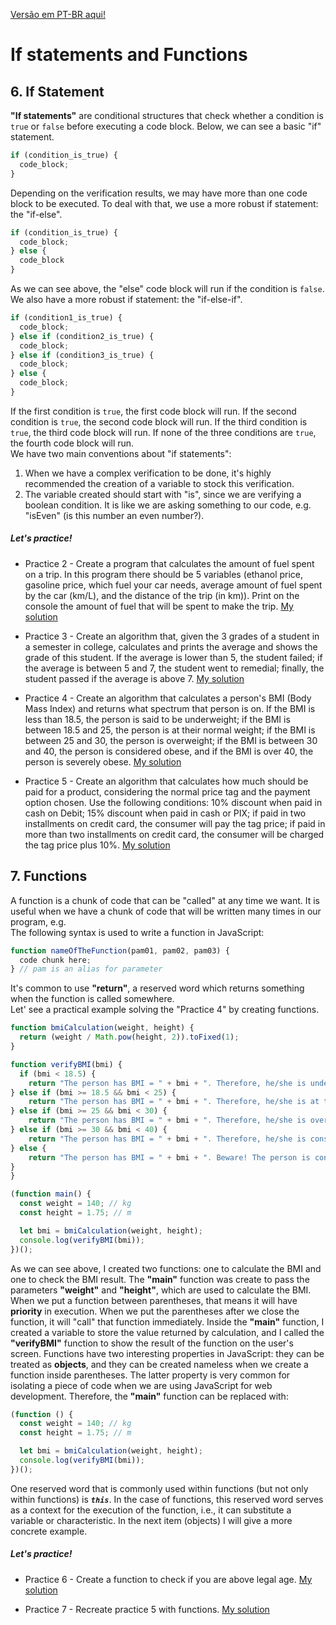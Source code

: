 [Versão em PT-BR aqui!](/pt-br/js/textos/02-EstruturaCondicionalEFuncoes.md)  

# If statements and Functions  

## 6. If Statement  
**"If statements"** are conditional structures that check whether a condition is `true` or `false` before executing a code block. Below, we can see a basic "if" statement.  

```javascript
if (condition_is_true) {
  code_block;
}
```  

Depending on the verification results, we may have more than one code block to be executed. To deal with that, we use a more robust if statement: the "if-else".  

```javascript
if (condition_is_true) {
  code_block;
} else {
  code_block
}
```  

As we can see above, the "else" code block will run if the condition is `false`.  
We also have a more robust if statement: the "if-else-if".  

```javascript
if (condition1_is_true) {
  code_block;
} else if (condition2_is_true) {
  code_block;
} else if (condition3_is_true) {
  code_block;
} else {
  code_block;
}
```  

If the first condition is `true`, the first code block will run. If the second condition is `true`, the second code block will run. If the third condition is `true`, the third code block will run. If none of the three conditions are `true`, the fourth code block will run.  
We have two main conventions about "if statements":  

 1. When we have a complex verification to be done, it's highly recommended the creation of a variable to stock this verification.
 2. The variable created should start with "is", since we are verifying a boolean condition. It is like we are asking something to our code, e.g. "isEven" (is this number an even number?).  

##### **Let's practice!**

 - Practice 2 - Create a program that calculates the amount of fuel spent on a trip. In this program there should be 5 variables (ethanol price, gasoline price, which fuel your car needs, average amount of fuel spent by the car (km/L), and the distance of the trip (in km)). Print on the console the amount of fuel that will be spent to make the trip. [My solution](/en/js/practicing/03-p02.js)  

 - Practice 3 - Create an algorithm that, given the 3 grades of a student in a semester in college, calculates and prints the average and shows the grade of this student. If the average is lower than 5, the student failed; if the average is between 5 and 7, the student went to remedial; finally, the student passed if the average is above 7. [My solution](/en/js/practicing/04-p03.js)  

 - Practice 4 - Create an algorithm that calculates a person's BMI (Body Mass Index) and returns what spectrum that person is on. If the BMI is less than 18.5, the person is said to be underweight; if the BMI is between 18.5 and 25, the person is at their normal weight; if the BMI is between 25 and 30, the person is overweight; if the BMI is between 30 and 40, the person is considered obese, and if the BMI is over 40, the person is severely obese. [My solution](/en/js/practicing/05-p04.js)  

 - Practice 5 - Create an algorithm that calculates how much should be paid for a product, considering the normal price tag and the payment option chosen. Use the following conditions: 10% discount when paid in cash on Debit; 15% discount when paid in cash or PIX; if paid in two installments on credit card, the consumer will pay the tag price; if paid in more than two installments on credit card, the consumer will be charged the tag price plus 10%. [My solution](/en/js/practicing/06-p05.js)  

## 7. Functions  
A function is a chunk of code that can be "called" at any time we want. It is useful when we have a chunk of code that will be written many times in our program, e.g.  
The following syntax is used to write a function in JavaScript:  

```javascript
function nameOfTheFunction(pam01, pam02, pam03) {
  code chunk here;
} // pam is an alias for parameter
```  

It's common to use **"return"**, a reserved word which returns something when the function is called somewhere.  
Let' see a practical example solving the "Practice 4" by creating functions.  

```javascript
function bmiCalculation(weight, height) {
  return (weight / Math.pow(height, 2)).toFixed(1);
}

function verifyBMI(bmi) {
  if (bmi < 18.5) {
    return "The person has BMI = " + bmi + ". Therefore, he/she is under the ideal weight.";
} else if (bmi >= 18.5 && bmi < 25) {
    return "The person has BMI = " + bmi + ". Therefore, he/she is at the ideal weight.";
} else if (bmi >= 25 && bmi < 30) {
    return "The person has BMI = " + bmi + ". Therefore, he/she is overweight.";
} else if (bmi >= 30 && bmi < 40) {
    return "The person has BMI = " + bmi + ". Therefore, he/she is considered obese.";
} else {
    return "The person has BMI = " + bmi + ". Beware! The person is considered to be severely obese!";
}
}

(function main() {
  const weight = 140; // kg
  const height = 1.75; // m

  let bmi = bmiCalculation(weight, height);
  console.log(verifyBMI(bmi));
})();
```  

As we can see above, I created two functions: one to calculate the BMI and one to check the BMI result. The **"main"** function was create to pass the parameters **"weight"** and **"height"**, which are used to calculate the BMI. When we put a function between parentheses, that means it will have **priority** in execution. When we put the parentheses after we close the function, it will "call" that function immediately. Inside the **"main"** function, I created a variable to store the value returned by calculation, and I called the **"verifyBMI"** function to show the result of the function on the user's screen.
Functions have two interesting properties in JavaScript: they can be treated as **objects**, and they can be created nameless when we create a function inside parentheses. The latter property is very common for isolating a piece of code when we are using JavaScript for web development. Therefore, the **"main"** function can be replaced with:  

```javascript
(function () {
  const weight = 140; // kg
  const height = 1.75; // m

  let bmi = bmiCalculation(weight, height);
  console.log(verifyBMI(bmi));
})();
```  

One reserved word that is commonly used within functions (but not only within functions) is ***`this`***. In the case of functions, this reserved word serves as a context for the execution of the function, i.e., it can substitute a variable or characteristic. In the next item (objects) I will give a more concrete example.  

##### **Let's practice!**

 - Practice 6 - Create a function to check if you are above legal age. [My solution](/en/js/practicing/07-p06.js)  

 - Practice 7 - Recreate practice 5 with functions. [My solution](/en/js/practicing/08-p07.js)
